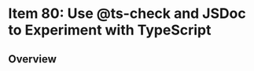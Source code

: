 # Item 80: Use @ts-check and JSDoc to Experiment with TypeScript

## Overview


<!-- References -->
